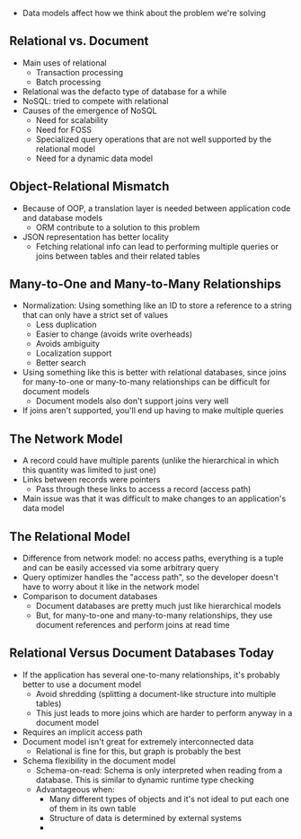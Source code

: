- Data models affect how we think about the problem we're solving

## Relational vs. Document
- Main uses of relational
	- Transaction processing
	- Batch processing
- Relational was the defacto type of database for a while
- NoSQL: tried to compete with relational
- Causes of the emergence of NoSQL
	- Need for scalability
	- Need for FOSS 
	- Specialized query operations that are not well supported by the relational model
	- Need for a dynamic data model


## Object-Relational Mismatch
- Because of OOP, a translation layer is needed between application code and database models
	- ORM contribute to a solution to this problem
- JSON representation has better locality
	- Fetching relational info can lead to performing multiple queries or joins between tables and their related tables

## Many-to-One and Many-to-Many Relationships
- Normalization: Using something like an ID to store a reference to a string that can only have a strict set of values 
	- Less duplication
	- Easier to change (avoids write overheads)
	- Avoids ambiguity
	- Localization support
	- Better search
- Using something like this is better with relational databases, since joins for many-to-one or many-to-many relationships can be difficult for document models 
	- Document models also don't support joins very well
- If joins aren't supported, you'll end up having to make multiple queries 

## The Network Model
- A record could have multiple parents (unlike the hierarchical in which this quantity was limited to just one)
- Links between records were pointers
	- Pass through these links to access a record (access path)
- Main issue was that it was difficult to make changes to an application's data model

## The Relational Model
- Difference from network model: no access paths, everything is a tuple and can be easily accessed via some arbitrary query
- Query optimizer handles the "access path", so the developer doesn't have to worry about it like in the network model
- Comparison to document databases
	- Document databases are pretty much just like hierarchical models
	- But, for many-to-one and many-to-many relationships, they use document references and perform joins at read time

## Relational Versus Document Databases Today
- If the application has several one-to-many relationships, it's probably better to use a document model
	- Avoid shredding (splitting a document-like structure into multiple tables)
	- This just leads to more joins which are harder to perform anyway in a document model
- Requires an implicit access path
- Document model isn't great for extremely interconnected data
	- Relational is fine for this, but graph is probably the best
- Schema flexibility in the document model
	- Schema-on-read: Schema is only interpreted when reading from a database. This is similar to dynamic runtime type checking
	- Advantageous when:
		- Many different types of objects and it's not ideal to put each one of them in its own table
		- Structure of data is determined by external systems
		- 